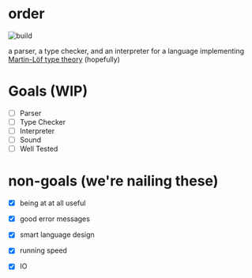# order
![build](https://github.com/MarcusDunn/order/actions/workflows/rust.yml/badge.svg)

a parser, a type checker, and an interpreter for a language implementing [Martin-Löf type theory](https://en.wikipedia.org/wiki/Intuitionistic_type_theory) (hopefully)

# Goals (WIP)

- [ ] Parser
- [ ] Type Checker
- [ ] Interpreter
- [ ] Sound
- [ ] Well Tested

# non-goals (we're nailing these)

- [x] being at at all useful
- [x] good error messages
- [x] smart language design
- [x] running speed
- [X] IO


